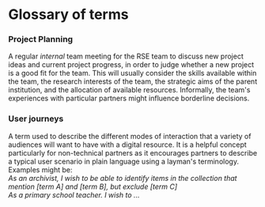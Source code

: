 
# Glossary of terms

### Project Planning
A regular *internal* team meeting for the RSE team to discuss new project ideas and current project progress, in order to judge whether a new project is a good fit for the team. This will usually consider the skills available within the team, the research interests of the team, the strategic aims of the parent institution, and the allocation of available resources. Informally, the team's experiences with particular partners might influence borderline decisions.

### User journeys
A term used to describe the different modes of interaction that a variety of audiences will want to have with a digital resource. It is a helpful concept particularly for non-technical partners as it encourages partners to describe a typical user scenario in plain language using a layman's terminology. Examples might be:  
*As an archivist, I wish to be able to identify items in the collection that mention [term A] and [term B], but exclude [term C]*  
*As a primary school teacher. I wish to ...*
<!--stackedit_data:
eyJoaXN0b3J5IjpbLTE4NDYzNDE1OTgsLTc0Mjg2MDQxN119
-->
